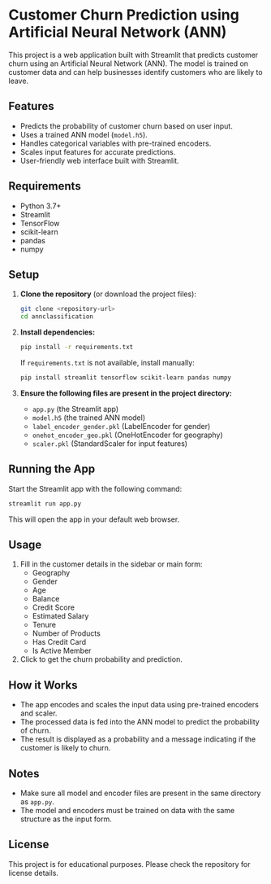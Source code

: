 # Customer Churn Prediction using Artificial Neural Network (ANN)

This project is a web application built with Streamlit that predicts customer churn using an Artificial Neural Network (ANN). The model is trained on customer data and can help businesses identify customers who are likely to leave.

## Features
- Predicts the probability of customer churn based on user input.
- Uses a trained ANN model (`model.h5`).
- Handles categorical variables with pre-trained encoders.
- Scales input features for accurate predictions.
- User-friendly web interface built with Streamlit.

## Requirements
- Python 3.7+
- Streamlit
- TensorFlow
- scikit-learn
- pandas
- numpy

## Setup
1. **Clone the repository** (or download the project files):
   ```bash
   git clone <repository-url>
   cd annclassification
   ```

2. **Install dependencies:**
   ```bash
   pip install -r requirements.txt
   ```
   If `requirements.txt` is not available, install manually:
   ```bash
   pip install streamlit tensorflow scikit-learn pandas numpy
   ```

3. **Ensure the following files are present in the project directory:**
   - `app.py` (the Streamlit app)
   - `model.h5` (the trained ANN model)
   - `label_encoder_gender.pkl` (LabelEncoder for gender)
   - `onehot_encoder_geo.pkl` (OneHotEncoder for geography)
   - `scaler.pkl` (StandardScaler for input features)

## Running the App
Start the Streamlit app with the following command:
```bash
streamlit run app.py
```
This will open the app in your default web browser.

## Usage
1. Fill in the customer details in the sidebar or main form:
   - Geography
   - Gender
   - Age
   - Balance
   - Credit Score
   - Estimated Salary
   - Tenure
   - Number of Products
   - Has Credit Card
   - Is Active Member
2. Click to get the churn probability and prediction.

## How it Works
- The app encodes and scales the input data using pre-trained encoders and scaler.
- The processed data is fed into the ANN model to predict the probability of churn.
- The result is displayed as a probability and a message indicating if the customer is likely to churn.

## Notes
- Make sure all model and encoder files are present in the same directory as `app.py`.
- The model and encoders must be trained on data with the same structure as the input form.

## License
This project is for educational purposes. Please check the repository for license details. 